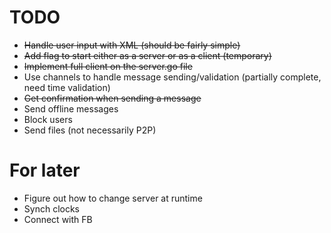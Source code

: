# TODO
- <del>Handle user input with XML (should be fairly simple)</del>
- <del>Add flag to start either as a server or as a client (temporary)</del>
- <del>Implement full client on the server.go file</del>
- Use channels to handle message sending/validation (partially complete, need time validation)
- <del>Get confirmation when sending a message</del>
- Send offline messages
- Block users
- Send files (not necessarily P2P)

# For later
- Figure out how to change server at runtime
- Synch clocks
- Connect with FB